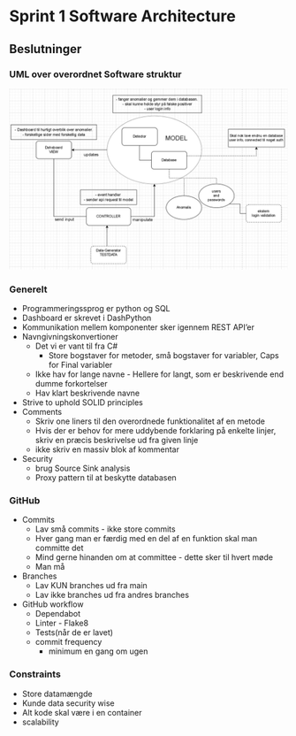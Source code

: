 # Sprint 1 Software Architecture

## Beslutninger

### UML over overordnet Software struktur

![UMLDiagram](UMLGeneralSoftware.png)

### Generelt

- Programmeringssprog er python og SQL
- Dashboard er skrevet i DashPython
- Kommunikation mellem komponenter sker igennem REST API’er
- Navngivningskonvertioner
    - Det vi er vant til fra C#
        - Store bogstaver for metoder, små bogstaver for variabler, Caps for Final variabler
    - Ikke hav for lange navne - Hellere for langt, som er beskrivende end dumme forkortelser
    - Hav klart beskrivende navne
- Strive to uphold SOLID principles
- Comments
    - Skriv one liners til den overordnede funktionalitet af en metode
    - Hvis der er behov for mere uddybende forklaring på enkelte linjer, skriv en præcis beskrivelse ud fra given linje
    - ikke skriv en massiv blok af kommentar
- Security
    - brug Source Sink analysis
    - Proxy pattern til at beskytte databasen

### GitHub

- Commits
    - Lav små commits - ikke store commits
    - Hver gang man er færdig med en del af en funktion skal man committe det
    - Mind gerne hinanden om at committee - dette sker til hvert møde
    - Man må
- Branches
    - Lav KUN branches ud fra main
    - Lav ikke branches ud fra andres branches
- GitHub workflow
    - Dependabot
    - Linter - Flake8
    - Tests(når de er lavet)
    - commit frequency
        - minimum en gang om ugen

### Constraints

- Store datamængde
- Kunde data security wise
- Alt kode skal være i en container
- scalability